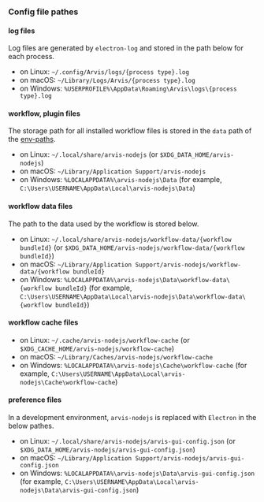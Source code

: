 ### Config file pathes

#### log files

Log files are generated by `electron-log` and stored in the path below for each process.

* on Linux: `~/.config/Arvis/logs/{process type}.log`
* on macOS: `~/Library/Logs/Arvis/{process type}.log`
* on Windows: `%USERPROFILE%\AppData\Roaming\Arvis\logs\{process type}.log`

#### workflow, plugin files

The storage path for all installed workflow files is stored in the `data` path of the [env-paths](https://github.com/sindresorhus/env-paths).

* on Linux: `~/.local/share/arvis-nodejs` (or `$XDG_DATA_HOME/arvis-nodejs`)
* on macOS: `~/Library/Application Support/arvis-nodejs`
* on Windows: `%LOCALAPPDATA%\arvis-nodejs\Data` (for example, `C:\Users\USERNAME\AppData\Local\arvis-nodejs\Data`)

#### workflow data files

The path to the data used by the workflow is stored below.

* on Linux: `~/.local/share/arvis-nodejs/workflow-data/{workflow bundleId}` (or `$XDG_DATA_HOME/arvis-nodejs/workflow-data/{workflow bundleId}`)
* on macOS: `~/Library/Application Support/arvis-nodejs/workflow-data/{workflow bundleId}`
* on Windows: `%LOCALAPPDATA%\arvis-nodejs\Data\workflow-data\{workflow bundleId}` (for example, `C:\Users\USERNAME\AppData\Local\arvis-nodejs\Data\workflow-data\{workflow bundleId}`)

#### workflow cache files

* on Linux: `~/.cache/arvis-nodejs/workflow-cache` (or `$XDG_CACHE_HOME/arvis-nodejs/workflow-cache`)
* on macOS: `~/Library/Caches/arvis-nodejs/workflow-cache`
* on Windows: `%LOCALAPPDATA%\arvis-nodejs\Cache\workflow-cache` (for example, `C:\Users\USERNAME\AppData\Local\arvis-nodejs\Cache\workflow-cache`)

#### preference files

In a development environment, `arvis-nodejs` is replaced with `Electron` in the below pathes.

* on Linux: `~/.local/share/arvis-nodejs/arvis-gui-config.json` (or `$XDG_DATA_HOME/arvis-nodejs/arvis-gui-config.json`)
* on macOS: `~/Library/Application Support/arvis-nodejs/arvis-gui-config.json`
* on Windows: `%LOCALAPPDATA%\arvis-nodejs\Data\arvis-gui-config.json` (for example, `C:\Users\USERNAME\AppData\Local\arvis-nodejs\Data\arvis-gui-config.json`)